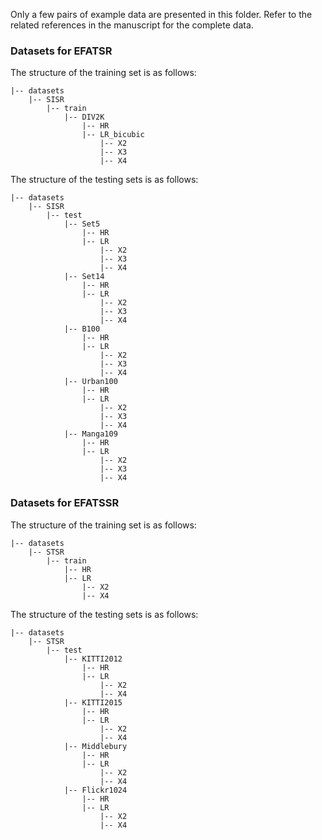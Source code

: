 Only a few pairs of example data are presented in this folder. Refer to the related references in the manuscript for the complete data. 

### Datasets for EFATSR
The structure of the training set is as follows:
```
|-- datasets
    |-- SISR
        |-- train
            |-- DIV2K
                |-- HR
                |-- LR_bicubic
                    |-- X2
                    |-- X3
                    |-- X4
```
The structure of the testing sets is as follows:
```
|-- datasets
    |-- SISR
        |-- test
            |-- Set5
                |-- HR
                |-- LR
                    |-- X2
                    |-- X3
                    |-- X4
            |-- Set14
                |-- HR
                |-- LR
                    |-- X2
                    |-- X3
                    |-- X4
            |-- B100
                |-- HR
                |-- LR
                    |-- X2
                    |-- X3
                    |-- X4
            |-- Urban100
                |-- HR
                |-- LR
                    |-- X2
                    |-- X3
                    |-- X4
            |-- Manga109
                |-- HR
                |-- LR
                    |-- X2
                    |-- X3
                    |-- X4
```
### Datasets for EFATSSR
The structure of the training set is as follows:
```
|-- datasets
    |-- STSR
        |-- train
            |-- HR
            |-- LR
                |-- X2
                |-- X4
```
The structure of the testing sets is as follows:
```
|-- datasets
    |-- STSR
        |-- test
            |-- KITTI2012
                |-- HR
                |-- LR
                    |-- X2
                    |-- X4
            |-- KITTI2015
                |-- HR
                |-- LR
                    |-- X2
                    |-- X4
            |-- Middlebury
                |-- HR
                |-- LR
                    |-- X2
                    |-- X4
            |-- Flickr1024
                |-- HR
                |-- LR
                    |-- X2
                    |-- X4
```